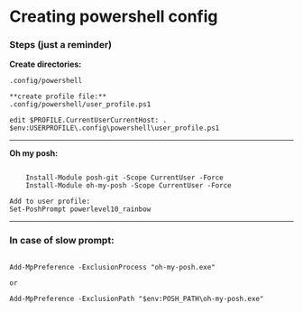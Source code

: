 # Creating powershell config

### Steps (just a reminder)

**Create directories:**

```
.config/powershell

**create profile file:**
.config/powershell/user_profile.ps1

edit $PROFILE.CurrentUserCurrentHost: . $env:USERPROFILE\.config\powershell\user_profile.ps1

```
---

**Oh my posh:**
```

    Install-Module posh-git -Scope CurrentUser -Force
    Install-Module oh-my-posh -Scope CurrentUser -Force

Add to user profile:
Set-PoshPrompt powerlevel10_rainbow

```
---

### In case of slow prompt:
```

Add-MpPreference -ExclusionProcess "oh-my-posh.exe"

or 

Add-MpPreference -ExclusionPath "$env:POSH_PATH\oh-my-posh.exe"

```
